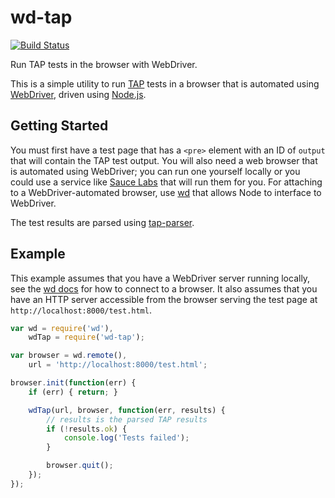 # wd-tap

[![Build Status](https://travis-ci.org/conradz/wd-tap.png?branch=master)](https://travis-ci.org/conradz/wd-tap)

Run TAP tests in the browser with WebDriver.

This is a simple utility to run [TAP](http://testanything.org/) tests in a
browser that is automated using
[WebDriver](http://docs.seleniumhq.org/projects/webdriver/), driven using
[Node.js](http://nodejs.org/).

## Getting Started

You must first have a test page that has a `<pre>` element with an ID of
`output` that will contain the TAP test output. You will also need a web
browser that is automated using WebDriver; you can run one yourself locally or
you could use a service like [Sauce Labs](http://saucelabs.com/) that will run
them for you. For attaching to a WebDriver-automated browser, use
[wd](https://github.com/admc/wd) that allows Node to interface to WebDriver.

The test results are parsed using
[tap-parser](https://github.com/substack/tap-parser).

## Example

This example assumes that you have a WebDriver server running locally, see the
[wd docs](https://github.com/admc/wd) for how to connect to a browser. It also
assumes that you have an HTTP server accessible from the browser serving the
test page at `http://localhost:8000/test.html`.

```js
var wd = require('wd'),
    wdTap = require('wd-tap');

var browser = wd.remote(),
    url = 'http://localhost:8000/test.html';

browser.init(function(err) {
    if (err) { return; }

    wdTap(url, browser, function(err, results) {
        // results is the parsed TAP results
        if (!results.ok) {
            console.log('Tests failed');
        }

        browser.quit();
    });
});
```